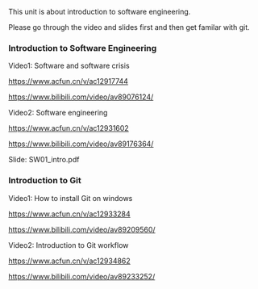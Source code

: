 This unit is about introduction to software engineering.

Please go through the video and slides first and then get familar with git.

### Introduction to Software Engineering

Video1: Software and software crisis

https://www.acfun.cn/v/ac12917744

https://www.bilibili.com/video/av89076124/

Video2: Software engineering

https://www.acfun.cn/v/ac12931602

https://www.bilibili.com/video/av89176364/

Slide: SW01_intro.pdf


### Introduction to Git


Video1: How to install Git on windows

https://www.acfun.cn/v/ac12933284

https://www.bilibili.com/video/av89209560/

Video2: Introduction to Git workflow

https://www.acfun.cn/v/ac12934862

https://www.bilibili.com/video/av89233252/
